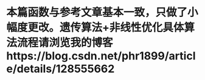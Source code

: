 # 本篇函数与参考文章基本一致，只做了小幅度更改。遗传算法+非线性优化具体算法流程请浏览我的博客https://blog.csdn.net/phr1899/article/details/128555662
